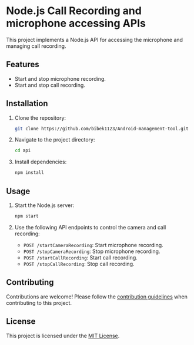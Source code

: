 # Node.js Call Recording and microphone accessing APIs

This project implements a Node.js API for accessing the microphone and managing call recording.

## Features

- Start and stop microphone recording.
- Start and stop call recording.

## Installation

1. Clone the repository:

    ```bash
    git clone https://github.com/bibek1123/Android-management-tool.git
    ```

2. Navigate to the project directory:

    ```bash
    cd api
    ```

3. Install dependencies:

    ```bash
    npm install
    ```

## Usage

1. Start the Node.js server:

    ```bash
    npm start
    ```

2. Use the following API endpoints to control the camera and call recording:

    - `POST /startCameraRecording`: Start microphone recording.
    - `POST /stopCameraRecording`: Stop microphone recording.
    - `POST /startCallRecording`: Start call recording.
    - `POST /stopCallRecording`: Stop call recording.

## Contributing

Contributions are welcome! Please follow the [contribution guidelines](CONTRIBUTING.md) when contributing to this project.

## License

This project is licensed under the [MIT License](LICENSE).
